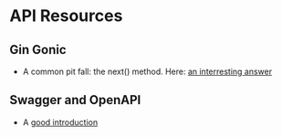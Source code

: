 # API Resources

## Gin Gonic

- A common pit fall: the next() method. Here: [an interresting answer](https://github.com/gin-gonic/gin/issues/287)

## Swagger and OpenAPI

- A [good introduction](https://medium.com/runscope/openapi-swagger-resource-list-for-api-developers-9f6d769d9c9d)

